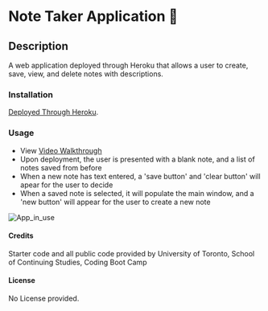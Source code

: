 # Note Taker Application 📝

## Description
A web application deployed through Heroku that allows a user to create, save, view, and delete notes with descriptions.

### Installation
[Deployed Through Heroku](https://morgans-note-taker-application-dccd2592c6c3.herokuapp.com/).

### Usage
 - View [Video Walkthrough](https://drive.google.com/file/d/1wpvAyrTB0pWv5blhwyDr9M9WxGBpUsd3/view?usp=sharing)
 - Upon deployment, the user is presented with a blank note, and a list of notes saved from before
 - When a new note has text entered, a 'save button' and 'clear button' will apear for the user to decide
 - When a saved note is selected, it will populate the main window, and a 'new button' will appear for the user to create a new note

![App_in_use](../Note%20Taker%20Application/Images/App_in_use.gif)


#### Credits
Starter code and all public code provided by University of Toronto, School of Continuing Studies, Coding Boot Camp

#### License
No License provided.